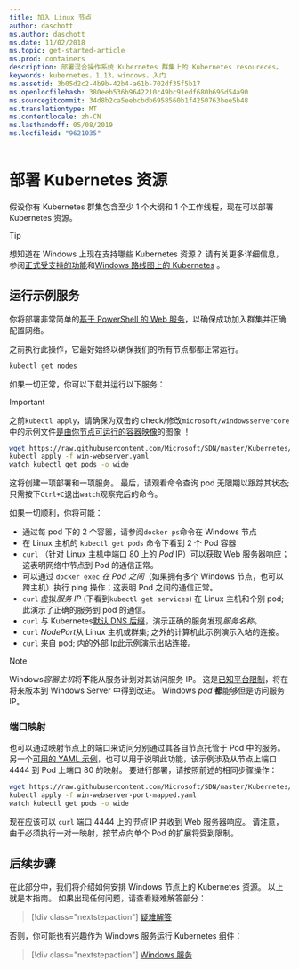 ```yaml
---
title: 加入 Linux 节点
author: daschott
ms.author: daschott
ms.date: 11/02/2018
ms.topic: get-started-article
ms.prod: containers
description: 部署混合操作系统 Kubernetes 群集上的 Kubernetes resoureces。
keywords: kubernetes，1.13，windows，入门
ms.assetid: 3b05d2c2-4b9b-42b4-a61b-702df35f5b17
ms.openlocfilehash: 380eeb536b9642210c49bc91edf680b695d54a90
ms.sourcegitcommit: 34d8b2ca5eebcbdb6958560b1f4250763bee5b48
ms.translationtype: MT
ms.contentlocale: zh-CN
ms.lasthandoff: 05/08/2019
ms.locfileid: "9621035"
---
```

# <a name="deploying-kubernetes-resources"></a>部署 Kubernetes 资源 #
假设你有 Kubernetes 群集包含至少 1 个大纲和 1 个工作线程，现在可以部署 Kubernetes 资源。
> [!TIP] 
> 想知道在 Windows 上现在支持哪些 Kubernetes 资源？ 请有关更多详细信息，参阅[正式受支持的功能](https://kubernetes.io/docs/getting-started-guides/windows/#supported-features)和[Windows 路线图上的 Kubernetes](https://trello.com/b/rjTqrwjl/windows-k8s-roadmap) 。


## <a name="running-a-sample-service"></a>运行示例服务 ##
你将部署非常简单的[基于 PowerShell 的 Web 服务](https://github.com/Microsoft/SDN/blob/master/Kubernetes/WebServer.yaml)，以确保成功加入群集并正确配置网络。

之前执行此操作，它最好始终以确保我们的所有节点都都正常运行。
```bash
kubectl get nodes
```

如果一切正常，你可以下载并运行以下服务：
> [!Important] 
> 之前`kubectl apply`，请确保为双击的 check/修改`microsoft/windowsservercore`中的示例文件[是由你节点可运行的容器映像](https://docs.microsoft.com/virtualization/windowscontainers/deploy-containers/version-compatibility#choosing-container-os-versions)的图像 ！

```bash
wget https://raw.githubusercontent.com/Microsoft/SDN/master/Kubernetes/flannel/l2bridge/manifests/simpleweb.yml -O win-webserver.yaml
kubectl apply -f win-webserver.yaml
watch kubectl get pods -o wide
```

这将创建一项部署和一项服务。 最后，请观看命令查询 pod 无限期以跟踪其状态;只需按下`Ctrl+C`退出`watch`观察完后的命令。

如果一切顺利，你将可能：

  - 通过每 pod 下的 2 个容器，请参阅`docker ps`命令在 Windows 节点
  - 在 Linux 主机的 `kubectl get pods` 命令下看到 2 个 Pod 容器
  - `curl` （针对 Linux 主机中端口 80 上的 *Pod* IP）可以获取 Web 服务器响应；这表明网络中节点到 Pod 的通信正常。
  - 可以通过 `docker exec` *在 Pod 之间*（如果拥有多个 Windows 节点，也可以跨主机）执行 ping 操作；这表明 Pod 之间的通信正常。
  - `curl` 虚拟*服务 IP* (下看到`kubectl get services`) 在 Linux 主机和个别 pod;此演示了正确的服务到 pod 的通信。
  - `curl` 与 Kubernetes[默认 DNS 后缀](https://kubernetes.io/docs/concepts/services-networking/dns-pod-service/#services)，演示正确的服务发现*服务名称*。
  - `curl` *NodePort*从 Linux 主机或群集; 之外的计算机此示例演示入站的连接。
  - `curl` 来自 pod; 内的外部 Ip此示例演示出站连接。

> [!Note]  
> Windows*容器主机*将**不**能从服务计划对其访问服务 IP。 这是[已知平台限制](./common-problems.md#my-windows-node-cannot-access-my-services-using-the-service-ip)，将在将来版本到 Windows Server 中得到改进。 Windows *pod* **都**能够但是访问服务 IP。

### <a name="port-mapping"></a>端口映射 ### 
也可以通过映射节点上的端口来访问分别通过其各自节点托管于 Pod 中的服务。 另一个[可用的 YAML 示例](https://github.com/Microsoft/SDN/blob/master/Kubernetes/PortMapping.yaml)，也可以用于说明此功能，该示例涉及从节点上端口 4444 到 Pod 上端口 80 的映射。 要进行部署，请按照前述的相同步骤操作：

```bash
wget https://raw.githubusercontent.com/Microsoft/SDN/master/Kubernetes/PortMapping.yaml -O win-webserver-port-mapped.yaml
kubectl apply -f win-webserver-port-mapped.yaml
watch kubectl get pods -o wide
```

现在应该可以 `curl` 端口 4444 上的*节点* IP 并收到 Web 服务器响应。 请注意，由于必须执行一对一映射，按节点向单个 Pod 的扩展将受到限制。


## <a name="next-steps"></a>后续步骤 ##
在此部分中，我们将介绍如何安排 Windows 节点上的 Kubernetes 资源。 以上就是本指南。 如果出现任何问题，请查看疑难解答部分：

> [!div class="nextstepaction"]
> [疑难解答](./common-problems.md)

否则，你可能也有兴趣作为 Windows 服务运行 Kubernetes 组件：
> [!div class="nextstepaction"]
> [Windows 服务](./kube-windows-services.md)